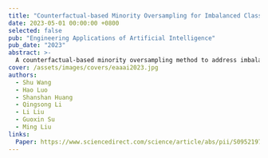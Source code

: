```yaml
---
title: "Counterfactual-based Minority Oversampling for Imbalanced Classification"
date: 2023-05-01 00:00:00 +0800
selected: false
pub: "Engineering Applications of Artificial Intelligence"
pub_date: "2023"
abstract: >-
  A counterfactual-based minority oversampling method to address imbalanced classification problems.
cover: /assets/images/covers/eaaai2023.jpg
authors:
  - Shu Wang
  - Hao Luo
  - Shanshan Huang
  - Qingsong Li
  - Li Liu
  - Guoxin Su
  - Ming Liu
links:
  Paper: https://www.sciencedirect.com/science/article/abs/pii/S0952197623002087
---
```

